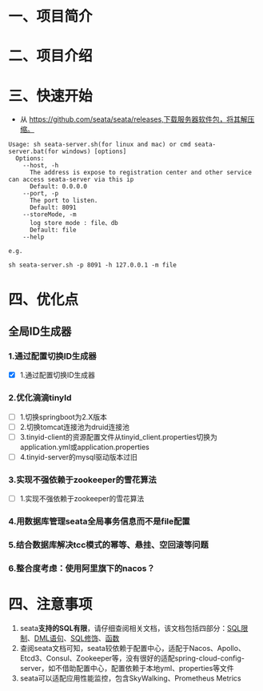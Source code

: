 # 一、项目简介

# 二、项目介绍

# 三、快速开始

- 从 https://github.com/seata/seata/releases,下载服务器软件包，将其解压缩。

```shell
Usage: sh seata-server.sh(for linux and mac) or cmd seata-server.bat(for windows) [options]
  Options:
    --host, -h
      The address is expose to registration center and other service can access seata-server via this ip
      Default: 0.0.0.0
    --port, -p
      The port to listen.
      Default: 8091
    --storeMode, -m
      log store mode : file、db
      Default: file
    --help

e.g.

sh seata-server.sh -p 8091 -h 127.0.0.1 -m file
```

# 四、优化点

## 全局ID生成器

### 1.通过配置切换ID生成器

-[x] 1.通过配置切换ID生成器

### 2.优化滴滴tinyId

- [ ] 1.切换springboot为2.X版本
- [ ] 2.切换tomcat连接池为druid连接池
- [ ] 3.tinyid-client的资源配置文件从tinyid_client.properties切换为application.yml或application.properties
- [ ] 4.tinyid-server的mysql驱动版本过旧

### 3.实现不强依赖于zookeeper的雪花算法
- [ ] 1.实现不强依赖于zookeeper的雪花算法

### 4.用数据库管理seata全局事务信息而不是file配置

### 5.结合数据库解决tcc模式的幂等、悬挂、空回滚等问题

### 6.整合度考虑：使用阿里旗下的nacos？

# 四、注意事项

1. seata**支持的SQL有限**，请仔细查阅相关文档，该文档包括四部分：[SQL限制](https://seata.io/zh-cn/docs/user/sqlreference/sql-restrictions.html)、[DML语句](https://seata.io/zh-cn/docs/user/sqlreference/dml.html)、[SQL修饰](https://seata.io/zh-cn/docs/user/sqlreference/sql-decoration.html)、[函数](https://seata.io/zh-cn/docs/user/sqlreference/function.html)
2. 查阅seata文档可知，seata较依赖于配置中心，适配于Nacos、Apollo、Etcd3、Consul、Zookeeper等，没有很好的适配spring-cloud-config-server，如不借助配置中心，配置依赖于本地yml、properties等文件
3. seata可以适配应用性能监控，包含SkyWalking、Prometheus Metrics